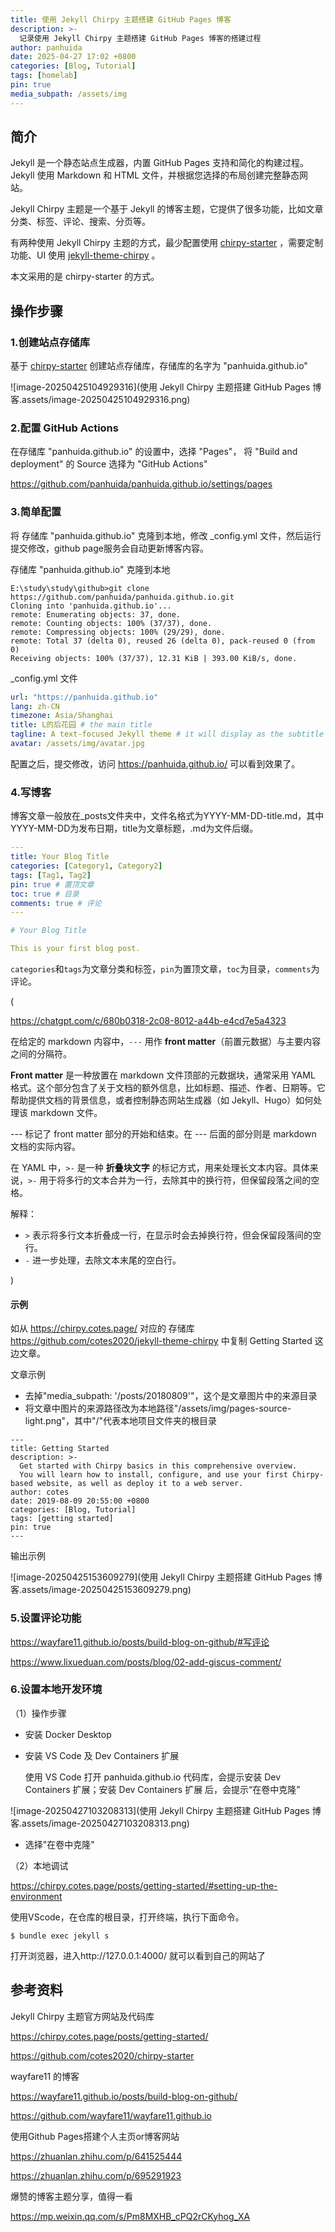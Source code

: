 ```yaml
---
title: 使用 Jekyll Chirpy 主题搭建 GitHub Pages 博客
description: >-
  记录使用 Jekyll Chirpy 主题搭建 GitHub Pages 博客的搭建过程
author: panhuida
date: 2025-04-27 17:02 +0800
categories: [Blog, Tutorial]
tags: [homelab]
pin: true
media_subpath: /assets/img
---
```



## **简介**

Jekyll 是一个静态站点生成器，内置 GitHub Pages 支持和简化的构建过程。 Jekyll 使用 Markdown 和 HTML 文件，并根据您选择的布局创建完整静态网站。

Jekyll Chirpy 主题是一个基于 Jekyll 的博客主题，它提供了很多功能，比如文章分类、标签、评论、搜索、分页等。

有两种使用 Jekyll Chirpy 主题的方式，最少配置使用 [chirpy-starter](https://github.com/cotes2020/chirpy-starter) ，需要定制功能、UI 使用 [jekyll-theme-chirpy](https://github.com/cotes2020/jekyll-theme-chirpy)
。

本文采用的是 chirpy-starter 的方式。


## **操作步骤**

### 1.创建站点存储库

基于 [chirpy-starter](https://github.com/cotes2020/chirpy-starter) 创建站点存储库，存储库的名字为 "panhuida.github.io"



![image-20250425104929316](使用 Jekyll Chirpy 主题搭建 GitHub Pages 博客.assets/image-20250425104929316.png)




### 2.配置 GitHub Actions

在存储库  "panhuida.github.io" 的设置中，选择 "Pages"， 将 "Build and deployment" 的 Source 选择为 "GitHub Actions"

https://github.com/panhuida/panhuida.github.io/settings/pages



### 3.简单配置

将 存储库  "panhuida.github.io"  克隆到本地，修改 _config.yml 文件，然后运行提交修改，github page服务会自动更新博客内容。

存储库  "panhuida.github.io"  克隆到本地

```shell
E:\study\study\github>git clone https://github.com/panhuida/panhuida.github.io.git
Cloning into 'panhuida.github.io'...
remote: Enumerating objects: 37, done.
remote: Counting objects: 100% (37/37), done.
remote: Compressing objects: 100% (29/29), done.
remote: Total 37 (delta 0), reused 26 (delta 0), pack-reused 0 (from 0)
Receiving objects: 100% (37/37), 12.31 KiB | 393.00 KiB/s, done.
```

_config.yml 文件

```yaml
url: "https://panhuida.github.io"
lang: zh-CN
timezone: Asia/Shanghai
title: L的后花园 # the main title
tagline: A text-focused Jekyll theme # it will display as the subtitle
avatar: /assets/img/avatar.jpg
```

配置之后，提交修改，访问 https://panhuida.github.io/ 可以看到效果了。



### 4.写博客

博客文章一般放在_posts文件夹中，文件名格式为YYYY-MM-DD-title.md，其中YYYY-MM-DD为发布日期，title为文章标题，.md为文件后缀。

```yaml
---
title: Your Blog Title
categories: [Category1, Category2]
tags: [Tag1, Tag2]
pin: true # 置顶文章
toc: true # 目录
comments: true # 评论
---

# Your Blog Title

This is your first blog post.
```

`categories`和`tags`为文章分类和标签，`pin`为置顶文章，`toc`为目录，`comments`为评论。

(

https://chatgpt.com/c/680b0318-2c08-8012-a44b-e4cd7e5a4323

在给定的 markdown 内容中，`---` 用作 **front matter**（前置元数据）与主要内容之间的分隔符。

**Front matter** 是一种放置在 markdown 文件顶部的元数据块，通常采用 YAML 格式。这个部分包含了关于文档的额外信息，比如标题、描述、作者、日期等。它帮助提供文档的背景信息，或者控制静态网站生成器（如 Jekyll、Hugo）如何处理该 markdown 文件。

--- 标记了 front matter 部分的开始和结束。在 --- 后面的部分则是 markdown 文档的实际内容。

在 YAML 中，`>-` 是一种 **折叠块文字** 的标记方式，用来处理长文本内容。具体来说，`>-` 用于将多行的文本合并为一行，去除其中的换行符，但保留段落之间的空格。

解释：

- `>` 表示将多行文本折叠成一行，在显示时会去掉换行符，但会保留段落间的空行。
- `-` 进一步处理，去除文本末尾的空白行。

)



#### 示例

如从 https://chirpy.cotes.page/ 对应的 存储库 https://github.com/cotes2020/jekyll-theme-chirpy 中复制 Getting Started 这边文章。

文章示例

- 去掉"media_subpath: '/posts/20180809'"，这个是文章图片中的来源目录
- 将文章中图片的来源路径改为本地路径"/assets/img/pages-source-light.png"，其中"/"代表本地项目文件夹的根目录

```shell
---
title: Getting Started
description: >-
  Get started with Chirpy basics in this comprehensive overview.
  You will learn how to install, configure, and use your first Chirpy-based website, as well as deploy it to a web server.
author: cotes
date: 2019-08-09 20:55:00 +0800
categories: [Blog, Tutorial]
tags: [getting started]
pin: true
---
```

输出示例

![image-20250425153609279](使用 Jekyll Chirpy 主题搭建 GitHub Pages 博客.assets/image-20250425153609279.png)



### 5.设置评论功能

https://wayfare11.github.io/posts/build-blog-on-github/#写评论

https://www.lixueduan.com/posts/blog/02-add-giscus-comment/





### 6.设置本地开发环境

（1）操作步骤

- 安装 Docker Desktop

- 安装 VS Code 及 Dev Containers 扩展 

  使用 VS Code 打开 panhuida.github.io 代码库，会提示安装 Dev Containers 扩展；安装 Dev Containers 扩展 后，会提示“在卷中克隆”  

![image-20250427103208313](使用 Jekyll Chirpy 主题搭建 GitHub Pages 博客.assets/image-20250427103208313.png)

- 选择"在卷中克隆"



（2）本地调试

https://chirpy.cotes.page/posts/getting-started/#setting-up-the-environment

使用VScode，在仓库的根目录，打开终端，执行下面命令。

```shell
$ bundle exec jekyll s
```

打开浏览器，进入http://127.0.0.1:4000/ 就可以看到自己的网站了





## **参考资料**

Jekyll Chirpy 主题官方网站及代码库

https://chirpy.cotes.page/posts/getting-started/

https://github.com/cotes2020/chirpy-starter

wayfare11 的博客

https://wayfare11.github.io/posts/build-blog-on-github/

https://github.com/wayfare11/wayfare11.github.io

使用Github Pages搭建个人主页or博客网站

https://zhuanlan.zhihu.com/p/641525444

https://zhuanlan.zhihu.com/p/695291923

爆赞的博客主题分享，值得一看

https://mp.weixin.qq.com/s/Pm8MXHB_cPQ2rCKyhog_XA
